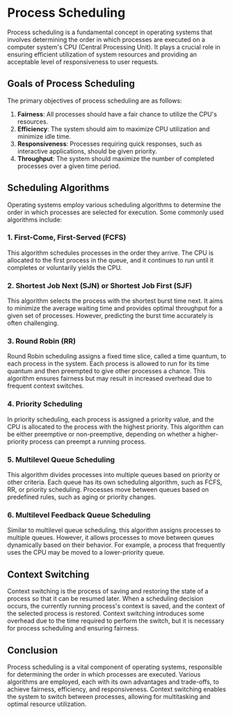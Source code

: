 # Process Scheduling

Process scheduling is a fundamental concept in operating systems that involves determining the order in which processes are executed on a computer system's CPU (Central Processing Unit). It plays a crucial role in ensuring efficient utilization of system resources and providing an acceptable level of responsiveness to user requests.

## Goals of Process Scheduling

The primary objectives of process scheduling are as follows:

1. **Fairness**: All processes should have a fair chance to utilize the CPU's resources.
2. **Efficiency**: The system should aim to maximize CPU utilization and minimize idle time.
3. **Responsiveness**: Processes requiring quick responses, such as interactive applications, should be given priority.
4. **Throughput**: The system should maximize the number of completed processes over a given time period.

## Scheduling Algorithms

Operating systems employ various scheduling algorithms to determine the order in which processes are selected for execution. Some commonly used algorithms include:

### 1. First-Come, First-Served (FCFS)
This algorithm schedules processes in the order they arrive. The CPU is allocated to the first process in the queue, and it continues to run until it completes or voluntarily yields the CPU.

### 2. Shortest Job Next (SJN) or Shortest Job First (SJF)
This algorithm selects the process with the shortest burst time next. It aims to minimize the average waiting time and provides optimal throughput for a given set of processes. However, predicting the burst time accurately is often challenging.

### 3. Round Robin (RR)
Round Robin scheduling assigns a fixed time slice, called a time quantum, to each process in the system. Each process is allowed to run for its time quantum and then preempted to give other processes a chance. This algorithm ensures fairness but may result in increased overhead due to frequent context switches.

### 4. Priority Scheduling
In priority scheduling, each process is assigned a priority value, and the CPU is allocated to the process with the highest priority. This algorithm can be either preemptive or non-preemptive, depending on whether a higher-priority process can preempt a running process.

### 5. Multilevel Queue Scheduling
This algorithm divides processes into multiple queues based on priority or other criteria. Each queue has its own scheduling algorithm, such as FCFS, RR, or priority scheduling. Processes move between queues based on predefined rules, such as aging or priority changes.

### 6. Multilevel Feedback Queue Scheduling
Similar to multilevel queue scheduling, this algorithm assigns processes to multiple queues. However, it allows processes to move between queues dynamically based on their behavior. For example, a process that frequently uses the CPU may be moved to a lower-priority queue.

## Context Switching

Context switching is the process of saving and restoring the state of a process so that it can be resumed later. When a scheduling decision occurs, the currently running process's context is saved, and the context of the selected process is restored. Context switching introduces some overhead due to the time required to perform the switch, but it is necessary for process scheduling and ensuring fairness.

## Conclusion

Process scheduling is a vital component of operating systems, responsible for determining the order in which processes are executed. Various algorithms are employed, each with its own advantages and trade-offs, to achieve fairness, efficiency, and responsiveness. Context switching enables the system to switch between processes, allowing for multitasking and optimal resource utilization.